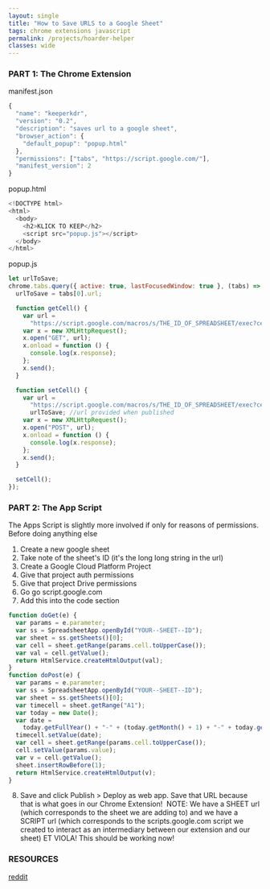 ```yaml
---
layout: single
title: "How to Save URLS to a Google Sheet"
tags: chrome extensions javascript
permalink: /projects/hoarder-helper
classes: wide
---
```


### PART 1: The Chrome Extension

manifest.json

```javascript
{
  "name": "keeperkdr",
  "version": "0.2",
  "description": "saves url to a google sheet",
  "browser_action": {
    "default_popup": "popup.html"
  },
  "permissions": ["tabs", "https://script.google.com/"],
  "manifest_version": 2
}
```

popup.html

```javascript
<!DOCTYPE html>
<html>
  <body>
    <h2>KLICK TO KEEP</h2>
    <script src="popup.js"></script>
  </body>
</html>
```

popup.js

```javascript
let urlToSave;
chrome.tabs.query({ active: true, lastFocusedWindow: true }, (tabs) => {
  urlToSave = tabs[0].url;

  function getCell() {
    var url =
      "https://script.google.com/macros/s/THE_ID_OF_SPREADSHEET/exec?cell=A1"; //url provided when published
    var x = new XMLHttpRequest();
    x.open("GET", url);
    x.onload = function () {
      console.log(x.response);
    };
    x.send();
  }

  function setCell() {
    var url =
      "https://script.google.com/macros/s/THE_ID_OF_SPREADSHEET/exec?cell=B1&value=" +
      urlToSave; //url provided when published
    var x = new XMLHttpRequest();
    x.open("POST", url);
    x.onload = function () {
      console.log(x.response);
    };
    x.send();
  }

  setCell();
});
```

### PART 2: The App Script

The Apps Script is slightly more involved if only for reasons of permissions. Before doing anything else

1. Create a new google sheet
2. Take note of the sheet's ID (it's the long long string in the url)
3. Create a Google Cloud Platform Project
4. Give that project auth permissions
5. Give that project Drive permissions
6. Go go script.google.com
7. Add this into the code section

```javascript
function doGet(e) {
  var params = e.parameter;
  var ss = SpreadsheetApp.openById("YOUR--SHEET--ID");
  var sheet = ss.getSheets()[0];
  var cell = sheet.getRange(params.cell.toUpperCase());
  var val = cell.getValue();
  return HtmlService.createHtmlOutput(val);
}
function doPost(e) {
  var params = e.parameter;
  var ss = SpreadsheetApp.openById("YOUR--SHEET--ID");
  var sheet = ss.getSheets()[0];
  var timecell = sheet.getRange("A1");
  var today = new Date();
  var date =
    today.getFullYear() + "-" + (today.getMonth() + 1) + "-" + today.getDate();
  timecell.setValue(date);
  var cell = sheet.getRange(params.cell.toUpperCase());
  cell.setValue(params.value);
  var v = cell.getValue();
  sheet.insertRowBefore(1);
  return HtmlService.createHtmlOutput(v);
}
```

8. Save and click Publish > Deploy as web app. Save that URL because that is what goes in our Chrome Extension! 
   NOTE: We have a SHEET url (which corresponds to the sheet we are adding to) and we have a SCRIPT url (which corresponds to the scripts.google.com script we created to interact as an intermediary between our extension and our sheet)
   ET VIOLA! This should be working now!

### RESOURCES

[reddit](https://www.reddit.com/r/learnjavascript/comments/7g9gdq/chrome_extension_to_write_to_google_sheet/)
